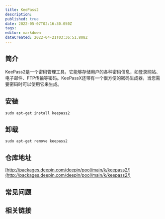 ```yaml
---
title: KeePass2
description: 
published: true
date: 2022-05-07T02:16:30.050Z
tags: 
editor: markdown
dateCreated: 2022-04-21T03:36:51.808Z
---
```


## 简介

KeePass2是一个密码管理工具，它能够存储用户的各种密码信息，如登录网站、电子邮件、FTP传输等密码。KeePassX还带有一个很方便的密码生成器，当您需要密码时可以使用它来生成。

## 安装

`sudo apt-get install keepass2`

## 卸载

`sudo apt-get remove keepass2`

## 仓库地址

[http://packages.deepin.com/deepin/pool/main/k/keepass2/](http://packages.deepin.com/deepin/pool/main/k/keepass2/)


## 常见问题


## 相关链接